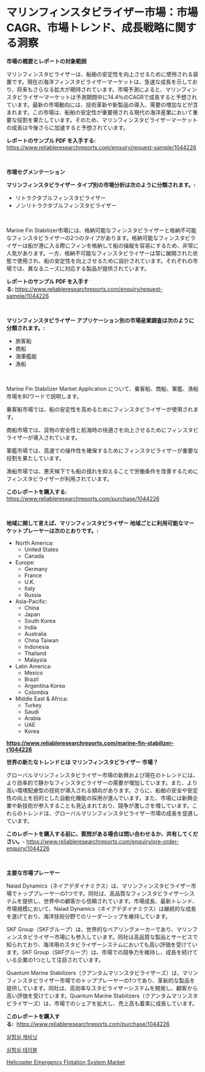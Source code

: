 <p><h1>マリンフィンスタビライザー市場：市場CAGR、市場トレンド、成長戦略に関する洞察</h1></p><p><strong>市場の概要とレポートの対象範囲</strong></p>
<p><p>マリンフィンスタビライザーは、船舶の安定性を向上させるために使用される装置です。現在の海洋フィンスタビライザーマーケットは、急速な成長を示しており、将来もさらなる拡大が期待されています。市場予測によると、マリンフィンスタビライザーマーケットは予測期間中に14.4％のCAGRで成長すると予想されています。最新の市場動向には、技術革新や新製品の導入、需要の増加などが含まれます。この市場は、船舶の安定性が重要視される現代の海洋産業において重要な役割を果たしています。そのため、マリンフィンスタビライザーマーケットの成長は今後さらに加速すると予想されています。</p></p>
<p><strong>レポートのサンプル PDF を入手する:</strong> <a href="https://www.reliableresearchreports.com/enquiry/request-sample/1044226">https://www.reliableresearchreports.com/enquiry/request-sample/1044226</a></p>
<p>&nbsp;</p>
<p><strong>市場セグメンテーション</strong></p>
<p><strong>マリンフィンスタビライザー タイプ別の市場分析は次のように分類されます。:</strong></p>
<p><ul><li>リトラクタブルフィンスタビライザー</li><li>ノンリトラクタブルフィンスタビライザー</li></ul></p>
<p>&nbsp;</p>
<p><p>Marine Fin Stabilizer市場には、格納可能なフィンスタビライザーと格納不可能なフィンスタビライザーの2つのタイプがあります。格納可能なフィンスタビライザーは船が港に入る際にフィンを格納して船の操縦を容易にするため、非常に人気があります。一方、格納不可能なフィンスタビライザーは常に展開された状態で使用され、船の安定性を向上させるために設計されています。それぞれの市場では、異なるニーズに対応する製品が提供されています。</p></p>
<p><strong>レポートのサンプル PDF を入手する:</strong>&nbsp;<a href="https://www.reliableresearchreports.com/enquiry/request-sample/1044226">https://www.reliableresearchreports.com/enquiry/request-sample/1044226</a></p>
<p>&nbsp;</p>
<p><strong> マリンフィンスタビライザー アプリケーション別の市場産業調査は次のように分類されます。:</strong></p>
<p><ul><li>旅客船</li><li>商船</li><li>海軍艦艇</li><li>漁船</li></ul></p>
<p>&nbsp;</p>
<p><p>Marine Fin Stabilizer Market Application について、乗客船、商船、軍艦、漁船市場を80ワードで説明します。</p><p>乗客船市場では、船の安定性を高めるためにフィンスタビライザーが使用されます。</p><p>商船市場では、貨物の安全性と航海時の快適さを向上させるためにフィンスタビライザーが導入されています。</p><p>軍艦市場では、高速での操作性を確保するためにフィンスタビライザーが重要な役割を果たしています。</p><p>漁船市場では、悪天候下でも船の揺れを抑えることで労働条件を改善するためにフィンスタビライザーが利用されています。</p></p>
<p><strong>このレポートを購入する:</strong>&nbsp; <a href="https://www.reliableresearchreports.com/purchase/1044226">https://www.reliableresearchreports.com/purchase/1044226</a></p>
<p>&nbsp;</p>
<p><strong>地域に関して言えば、マリンフィンスタビライザー 地域ごとに利用可能なマーケットプレーヤーは次のとおりです。:</strong></p>
<p><ul>
    <li>
        North America:
        <ul>
            <li>United States</li>
            <li>Canada</li>
        </ul>
    </li>
    <li>
        Europe:
        <ul>
            <li>Germany</li>
            <li>France</li>
            <li>U.K.</li>
            <li>Italy</li>
            <li>Russia</li>
        </ul>
    </li>
    <li>
        Asia-Pacific:
        <ul>
            <li>China</li>
            <li>Japan</li>
            <li>South Korea</li>
            <li>India</li>
            <li>Australia</li>
            <li>China Taiwan</li>
            <li>Indonesia</li>
            <li>Thailand</li>
            <li>Malaysia</li>
        </ul>
    </li>
    <li>
        Latin America:
        <ul>
            <li>Mexico</li>
            <li>Brazil</li>
            <li>Argentina Korea</li>
            <li>Colombia</li>
        </ul>
    </li>
    <li>
        Middle East & Africa:
        <ul>
            <li>Turkey</li>
            <li>Saudi</li>
            <li>Arabia</li>
            <li>UAE</li>
            <li>Korea</li>
        </ul>
    </li>
    </ul></p>
<p><strong><a href="https://www.reliableresearchreports.com/marine-fin-stabilizer-r1044226">https://www.reliableresearchreports.com/marine-fin-stabilizer-r1044226</a></strong>&nbsp;</p>
<p><strong>世界の新たなトレンドとは マリンフィンスタビライザー 市場？</strong></p>
<p><p>グローバルマリンフィンスタビライザー市場の新興および現在のトレンドには、より効率的で静かなフィンスタビライザーの需要が増加しています。また、より高い環境配慮型の技術が導入される傾向があります。さらに、船舶の安全や安定性の向上を目的とした自動化機能の採用が進んでいます。また、市場には新興企業や新技術が参入することも見込まれており、競争が激しさを増しています。これらのトレンドは、グローバルマリンフィンスタビライザー市場の成長を促進しています。</p></p>
<p><strong>このレポートを購入する前に、質問がある場合は問い合わせるか、共有してください。</strong>- <a href="https://www.reliableresearchreports.com/enquiry/pre-order-enquiry/1044226">https://www.reliableresearchreports.com/enquiry/pre-order-enquiry/1044226</a></p>
<p>&nbsp;</p>
<p><strong>主要な市場プレーヤー</strong></p>
<p><p>Naiad Dynamics（ネイアデダイナミクス）は、マリンフィンスタビライザー市場でトッププレーヤーの1つです。同社は、高品質なフィンスタビライザーシステムを提供し、世界中の顧客から信頼されています。市場成長、最新トレンド、市場規模において、Naiad Dynamics（ネイアデダイナミクス）は継続的な成長を遂げており、海洋技術分野でのリーダーシップを維持しています。</p><p>SKF Group（SKFグループ）は、世界的なベアリングメーカーであり、マリンフィンスタビライザー市場にも参入しています。同社は高品質な製品とサービスで知られており、海洋用のスタビライザーシステムにおいても高い評価を受けています。SKF Group（SKFグループ）は、市場での競争力を維持し、成長を続けている企業の1つとして注目されています。</p><p>Quantum Marine Stabilizers（クアンタムマリンスタビライザーズ）は、マリンフィンスタビライザー市場でのトッププレーヤーの1つであり、革新的な製品を提供しています。同社は、高効率なスタビライザーシステムを開発し、顧客から高い評価を受けています。Quantum Marine Stabilizers（クアンタムマリンスタビライザーズ）は、市場でのシェアを拡大し、売上高も着実に成長しています。</p></p>
<p><strong>このレポートを購入する:</strong>&nbsp;&nbsp;<a href="https://www.reliableresearchreports.com/purchase/1044226">https://www.reliableresearchreports.com/purchase/1044226</a></p>
<p><p><a href="https://github.com/TimmyMann6767/Market-Research-Report-List-1/blob/main/233908422755.md">실험실 캐비닛</a></p><p><a href="https://github.com/JeromeRtyau89966/Market-Research-Report-List-1/blob/main/861484222756.md">실험실 테이블</a></p><p><a href="https://github.com/Airanohannonzb68e5pb53oc1/Market-Research-Report-List-2/blob/main/helicopter-emergency-flotation-system-market.md">Helicopter Emergency Flotation System Market</a></p></p>